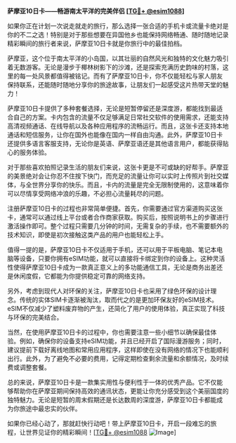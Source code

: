 **萨摩亚10日卡——畅游南太平洋的完美伴侣 [[TG💪+ @esim1088](https://t.me/s/esim1088)]**

如果你正在计划一次说走就走的旅行，那么选择一张合适的手机卡或流量卡绝对是你的不二之选！特别是对于那些想要在异国他乡也能保持网络畅通、随时随地记录精彩瞬间的旅行者来说，萨摩亚10日卡就是你旅行中的最佳拍档。

萨摩亚，这个位于南太平洋的小岛国，以其壮丽的自然风光和独特的文化魅力吸引着无数游客。无论是漫步于椰林树影下的沙滩，还是探索充满历史韵味的村落，这里的每一处风景都值得被铭记。而有了萨摩亚10日卡，你不仅能轻松与家人朋友保持联系，还能随时随地分享你的旅途故事，让朋友们一起感受这片热带天堂的魅力！

萨摩亚10日卡提供了多种套餐选择，无论是短暂停留还是深度游，都能找到最适合自己的方案。卡内包含的流量不仅足够满足日常社交软件的使用需求，还能支持高清视频通话、在线导航以及各种应用程序的流畅运行。而且，这张卡还支持本地通话和短信服务，让你在国外也能像在国内一样自由沟通。此外，萨摩亚10日卡还提供多语言客服支持，无论你是英语、萨摩亚语还是其他语言用户，都能获得贴心的服务体验。

对于那些喜欢拍照记录生活的朋友们来说，这张卡更是不可或缺的好帮手。萨摩亚的美景绝对会让你忍不住按下快门，而充足的流量让你可以实时上传照片到社交媒体，与全世界分享你的快乐。而且，卡内的流量是完全无限制使用的，这意味着你可以尽情享受网络冲浪的乐趣，不必担心流量耗尽的问题。

注册萨摩亚10日卡的过程也非常简单便捷。首先，你需要通过官方渠道购买这张卡，通常可以通过线上平台或者合作商家获取。购买后，按照说明书上的步骤进行激活操作即可。整个过程只需要几分钟的时间，无需复杂的手续，也不需要额外的技术知识，即使是初次接触这类产品的用户也能轻松上手。

值得一提的是，萨摩亚10日卡不仅适用于手机，还可以用于平板电脑、笔记本电脑等设备，只要你拥有eSIM功能，就可以直接将卡绑定到你的设备上。这种灵活性使得萨摩亚10日卡成为一款真正意义上的多功能通信工具，无论是商务出差还是休闲度假，它都能为你提供稳定可靠的网络支持。

另外，考虑到现代人对环保的关注，萨摩亚10日卡也采用了绿色环保的设计理念。传统的实体SIM卡逐渐被淘汰，取而代之的是更加环保友好的eSIM技术。eSIM不仅减少了塑料废弃物的产生，还简化了用户的使用体验，真正实现了科技与环保的完美结合。

当然，在使用萨摩亚10日卡的过程中，你也需要注意一些小细节以确保最佳体验。例如，确保你的设备支持eSIM功能，并且已经开启了国际漫游服务；同时，建议提前下载好离线地图和常用应用程序，这样即使在没有网络的情况下也能顺利出行。此外，为了避免不必要的费用，记得定期检查剩余流量和余额情况，及时续费或调整套餐。

总的来说，萨摩亚10日卡是一款集实用性与便利性于一体的优秀产品。它不仅能够帮助你在萨摩亚期间保持高效的通讯状态，更能让你充分感受到这个美丽国度的独特魅力。无论是短暂的周末假期还是长达数周的深度游，萨摩亚10日卡都能成为你旅途中最忠实的伙伴。

如果你已经心动了，那就赶快行动吧！带上萨摩亚10日卡，开启一段难忘的旅程，让世界见证你的精彩瞬间！[[TG💪+ @esim1088](https://t.me/s/esim1088) ![Image](https://i.postimg.cc/4NQfJmqS/Snipaste-2025-05-13-00-14-12.png)]